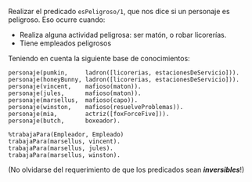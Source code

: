 Realizar el predicado `esPeligroso/1`, que nos dice si un personaje es peligroso. Eso ocurre cuando:
* Realiza alguna actividad peligrosa: ser matón, o robar licorerías.
* Tiene empleados peligrosos


Teniendo en cuenta la siguiente base de conocimientos:

```
personaje(pumkin,     ladron([licorerias, estacionesDeServicio])).
personaje(honeyBunny, ladron([licorerias, estacionesDeServicio])).
personaje(vincent,    mafioso(maton)).
personaje(jules,      mafioso(maton)).
personaje(marsellus,  mafioso(capo)).
personaje(winston,    mafioso(resuelveProblemas)).
personaje(mia,        actriz([foxForceFive])).
personaje(butch,      boxeador).

%trabajaPara(Empleador, Empleado)
trabajaPara(marsellus, vincent).
trabajaPara(marsellus, jules).
trabajaPara(marsellus, winston).
```

(No olvidarse del requerimiento de que los predicados sean **_inversibles_**!)
